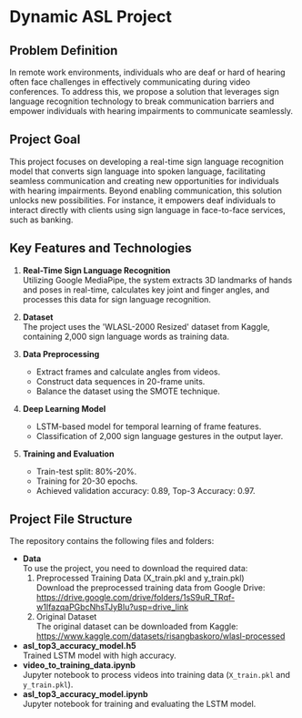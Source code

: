 # Dynamic ASL Project

## Problem Definition
In remote work environments, individuals who are deaf or hard of hearing often face challenges in effectively communicating during video conferences. To address this, we propose a solution that leverages sign language recognition technology to break communication barriers and empower individuals with hearing impairments to communicate seamlessly.

## Project Goal
This project focuses on developing a real-time sign language recognition model that converts sign language into spoken language, facilitating seamless communication and creating new opportunities for individuals with hearing impairments. Beyond enabling communication, this solution unlocks new possibilities. For instance, it empowers deaf individuals to interact directly with clients using sign language in face-to-face services, such as banking.

## Key Features and Technologies
1. **Real-Time Sign Language Recognition**  
   Utilizing Google MediaPipe, the system extracts 3D landmarks of hands and poses in real-time, calculates key joint and finger angles, and processes this data for sign language recognition.

2. **Dataset**  
   The project uses the 'WLASL-2000 Resized' dataset from Kaggle, containing 2,000 sign language words as training data.

3. **Data Preprocessing**  
   - Extract frames and calculate angles from videos.  
   - Construct data sequences in 20-frame units.  
   - Balance the dataset using the SMOTE technique.

4. **Deep Learning Model**  
   - LSTM-based model for temporal learning of frame features.  
   - Classification of 2,000 sign language gestures in the output layer.

5. **Training and Evaluation**  
   - Train-test split: 80%-20%.  
   - Training for 20-30 epochs.  
   - Achieved validation accuracy: 0.89, Top-3 Accuracy: 0.97.

## Project File Structure
The repository contains the following files and folders:
- **Data**      
  To use the project, you need to download the required data:
  1. Preprocessed Training Data (X_train.pkl and y_train.pkl)      
     Download the preprocessed training data from Google Drive:      
     https://drive.google.com/drive/folders/1sS9uR_TRqf-w1lfazqaPGbcNhsTJyBIu?usp=drive_link      
  2. Original Dataset      
     The original dataset can be downloaded from Kaggle:                  
     https://www.kaggle.com/datasets/risangbaskoro/wlasl-processed      
- **asl_top3_accuracy_model.h5**  
  Trained LSTM model with high accuracy.  
- **video_to_training_data.ipynb**  
  Jupyter notebook to process videos into training data (`X_train.pkl` and `y_train.pkl`).  
- **asl_top3_accuracy_model.ipynb**  
  Jupyter notebook for training and evaluating the LSTM model.
